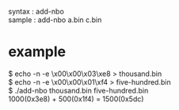 syntax : add-nbo <file1> <file2><br>
sample : add-nbo a.bin c.bin<br>

# example<br>
$ echo -n -e \\x00\\x00\\x03\\xe8 > thousand.bin<br>
$ echo -n -e \\x00\\x00\\x01\\xf4 > five-hundred.bin<br>
$ ./add-nbo thousand.bin five-hundred.bin<br>
1000(0x3e8) + 500(0x1f4) = 1500(0x5dc)
